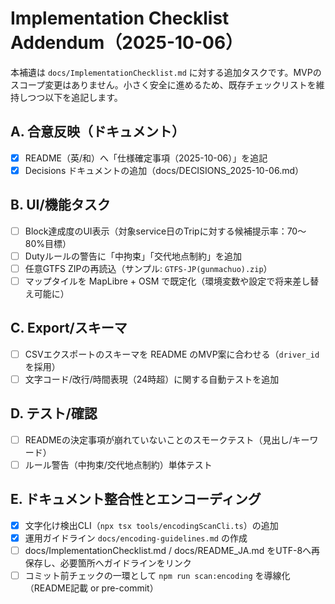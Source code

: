 # Implementation Checklist Addendum（2025-10-06）

本補遺は `docs/ImplementationChecklist.md` に対する追加タスクです。MVPのスコープ変更はありません。小さく安全に進めるため、既存チェックリストを維持しつつ以下を追記します。

## A. 合意反映（ドキュメント）
- [x] README（英/和）へ「仕様確定事項（2025-10-06）」を追記
- [x] Decisions ドキュメントの追加（docs/DECISIONS_2025-10-06.md）

## B. UI/機能タスク
- [ ] Block達成度のUI表示（対象service日のTripに対する候補提示率：70〜80%目標）
- [ ] Dutyルールの警告に「中拘束」「交代地点制約」を追加
- [ ] 任意GTFS ZIPの再読込（サンプル: `GTFS-JP(gunmachuo).zip`）
- [ ] マップタイルを MapLibre + OSM で既定化（環境変数や設定で将来差し替え可能に）

## C. Export/スキーマ
- [ ] CSVエクスポートのスキーマを README のMVP案に合わせる（`driver_id` を採用）
- [ ] 文字コード/改行/時間表現（24時超）に関する自動テストを追加

## D. テスト/確認
- [ ] READMEの決定事項が崩れていないことのスモークテスト（見出し/キーワード）
- [ ] ルール警告（中拘束/交代地点制約）単体テスト

## E. ドキュメント整合性とエンコーディング
- [x] 文字化け検出CLI（`npx tsx tools/encodingScanCli.ts`）の追加
- [x] 運用ガイドライン `docs/encoding-guidelines.md` の作成
- [ ] docs/ImplementationChecklist.md / docs/README_JA.md をUTF-8へ再保存し、必要箇所へガイドラインをリンク
- [ ] コミット前チェックの一環として `npm run scan:encoding` を導線化（README記載 or pre-commit）
